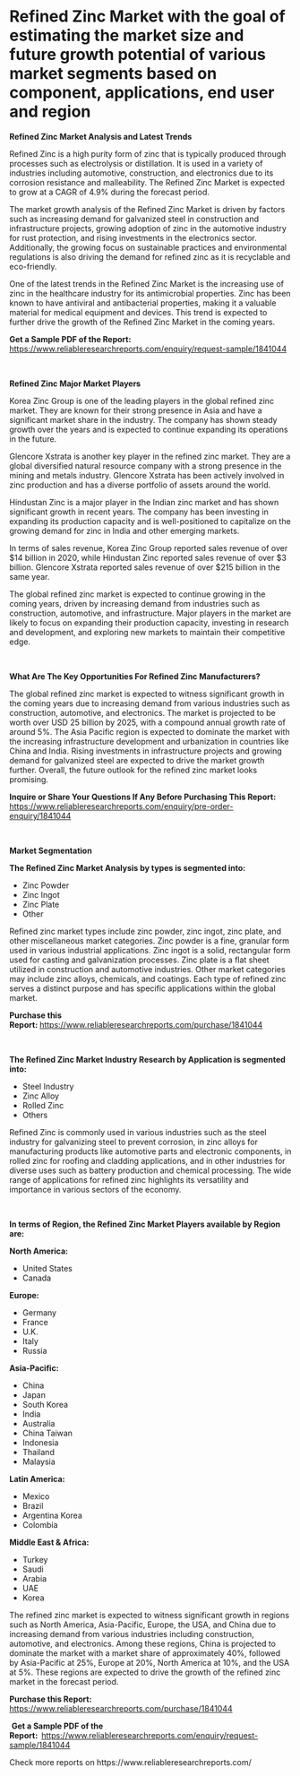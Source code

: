 <p><h1>Refined Zinc Market with the goal of estimating the market size and future growth potential of various market segments based on component, applications, end user and region</h1></p><p><strong>Refined Zinc Market Analysis and Latest Trends</strong></p>
<p><p>Refined Zinc is a high purity form of zinc that is typically produced through processes such as electrolysis or distillation. It is used in a variety of industries including automotive, construction, and electronics due to its corrosion resistance and malleability. The Refined Zinc Market is expected to grow at a CAGR of 4.9% during the forecast period.</p><p>The market growth analysis of the Refined Zinc Market is driven by factors such as increasing demand for galvanized steel in construction and infrastructure projects, growing adoption of zinc in the automotive industry for rust protection, and rising investments in the electronics sector. Additionally, the growing focus on sustainable practices and environmental regulations is also driving the demand for refined zinc as it is recyclable and eco-friendly.</p><p>One of the latest trends in the Refined Zinc Market is the increasing use of zinc in the healthcare industry for its antimicrobial properties. Zinc has been known to have antiviral and antibacterial properties, making it a valuable material for medical equipment and devices. This trend is expected to further drive the growth of the Refined Zinc Market in the coming years.</p></p>
<p><strong>Get a Sample PDF of the Report:&nbsp;</strong> <a href="https://www.reliableresearchreports.com/enquiry/request-sample/1841044">https://www.reliableresearchreports.com/enquiry/request-sample/1841044</a></p>
<p>&nbsp;</p>
<p><strong>Refined Zinc Major Market Players</strong></p>
<p><p>Korea Zinc Group is one of the leading players in the global refined zinc market. They are known for their strong presence in Asia and have a significant market share in the industry. The company has shown steady growth over the years and is expected to continue expanding its operations in the future.</p><p>Glencore Xstrata is another key player in the refined zinc market. They are a global diversified natural resource company with a strong presence in the mining and metals industry. Glencore Xstrata has been actively involved in zinc production and has a diverse portfolio of assets around the world.</p><p>Hindustan Zinc is a major player in the Indian zinc market and has shown significant growth in recent years. The company has been investing in expanding its production capacity and is well-positioned to capitalize on the growing demand for zinc in India and other emerging markets.</p><p>In terms of sales revenue, Korea Zinc Group reported sales revenue of over $14 billion in 2020, while Hindustan Zinc reported sales revenue of over $3 billion. Glencore Xstrata reported sales revenue of over $215 billion in the same year.</p><p>The global refined zinc market is expected to continue growing in the coming years, driven by increasing demand from industries such as construction, automotive, and infrastructure. Major players in the market are likely to focus on expanding their production capacity, investing in research and development, and exploring new markets to maintain their competitive edge.</p></p>
<p>&nbsp;</p>
<p><strong>What Are The Key Opportunities For Refined Zinc Manufacturers?</strong></p>
<p><p>The global refined zinc market is expected to witness significant growth in the coming years due to increasing demand from various industries such as construction, automotive, and electronics. The market is projected to be worth over USD 25 billion by 2025, with a compound annual growth rate of around 5%. The Asia Pacific region is expected to dominate the market with the increasing infrastructure development and urbanization in countries like China and India. Rising investments in infrastructure projects and growing demand for galvanized steel are expected to drive the market growth further. Overall, the future outlook for the refined zinc market looks promising.</p></p>
<p><strong>Inquire or Share Your Questions If Any Before Purchasing This Report:</strong> <a href="https://www.reliableresearchreports.com/enquiry/pre-order-enquiry/1841044">https://www.reliableresearchreports.com/enquiry/pre-order-enquiry/1841044</a></p>
<p>&nbsp;</p>
<p><strong>Market Segmentation</strong></p>
<p><strong>The Refined Zinc Market Analysis by types is segmented into:</strong></p>
<p><ul><li>Zinc Powder</li><li>Zinc Ingot</li><li>Zinc Plate</li><li>Other</li></ul></p>
<p><p>Refined zinc market types include zinc powder, zinc ingot, zinc plate, and other miscellaneous market categories. Zinc powder is a fine, granular form used in various industrial applications. Zinc ingot is a solid, rectangular form used for casting and galvanization processes. Zinc plate is a flat sheet utilized in construction and automotive industries. Other market categories may include zinc alloys, chemicals, and coatings. Each type of refined zinc serves a distinct purpose and has specific applications within the global market.</p></p>
<p><strong>Purchase this Report:&nbsp;</strong><a href="https://www.reliableresearchreports.com/purchase/1841044">https://www.reliableresearchreports.com/purchase/1841044</a></p>
<p>&nbsp;</p>
<p><strong>The Refined Zinc Market Industry Research by Application is segmented into:</strong></p>
<p><ul><li>Steel Industry</li><li>Zinc Alloy</li><li>Rolled Zinc</li><li>Others</li></ul></p>
<p><p>Refined Zinc is commonly used in various industries such as the steel industry for galvanizing steel to prevent corrosion, in zinc alloys for manufacturing products like automotive parts and electronic components, in rolled zinc for roofing and cladding applications, and in other industries for diverse uses such as battery production and chemical processing. The wide range of applications for refined zinc highlights its versatility and importance in various sectors of the economy.</p></p>
<p>&nbsp;</p>
<p><strong>In terms of Region, the Refined Zinc Market Players available by Region are:</strong></p>
<p>
    <p> <strong> North America: </strong>
        <ul>
            <li>United States</li>
            <li>Canada</li>
        </ul>
        </p> 
    <p> <strong> Europe: </strong>
        <ul>
            <li>Germany</li>
            <li>France</li>
            <li>U.K.</li>
            <li>Italy</li>
            <li>Russia</li>
        </ul>
        </p> 
    <p> <strong> Asia-Pacific: </strong>
        <ul>
            <li>China</li>
            <li>Japan</li>
            <li>South Korea</li>
            <li>India</li>
            <li>Australia</li>
            <li>China Taiwan</li>
            <li>Indonesia</li>
            <li>Thailand</li>
            <li>Malaysia</li>
        </ul>
        </p> 
    <p> <strong> Latin America: </strong>
        <ul>
            <li>Mexico</li>
            <li>Brazil</li>
            <li>Argentina Korea</li>
            <li>Colombia</li>
        </ul>
        </p> 
    <p> <strong> Middle East & Africa: </strong>
        <ul>
            <li>Turkey</li>
            <li>Saudi</li>
            <li>Arabia</li>
            <li>UAE</li>
            <li>Korea</li>
        </ul>
    </p>
    </p>
<p><p>The refined zinc market is expected to witness significant growth in regions such as North America, Asia-Pacific, Europe, the USA, and China due to increasing demand from various industries including construction, automotive, and electronics. Among these regions, China is projected to dominate the market with a market share of approximately 40%, followed by Asia-Pacific at 25%, Europe at 20%, North America at 10%, and the USA at 5%. These regions are expected to drive the growth of the refined zinc market in the forecast period.</p></p>
<p><strong>Purchase this Report: </strong><a href="https://www.reliableresearchreports.com/purchase/1841044">https://www.reliableresearchreports.com/purchase/1841044</a></p>
<p>&nbsp;<strong>Get a Sample PDF of the Report:&nbsp;&nbsp;</strong><a href="https://www.reliableresearchreports.com/enquiry/request-sample/1841044">https://www.reliableresearchreports.com/enquiry/request-sample/1841044</a></p>
<p><strong></strong></p>
<p>Check more reports on https://www.reliableresearchreports.com/</p>